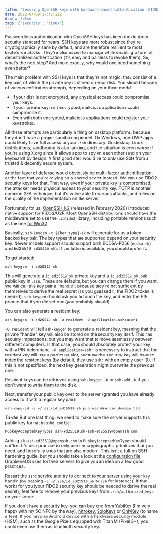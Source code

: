 ```yaml
---
title: "Securing OpenSSH keys with hardware-based authentication (FIDO2)"
date: 2022-04-09T17:43:12Z
draft: false
tags: ['security', 'linux']
---
```


Passwordless authentication with OpenSSH keys has been the *de facto* security standard for years. SSH keys are more robust since they're cryptographically sane by default, and are therefore resilient to most bruteforce atacks. They're also easier to manage while enabling a form of decentralized authentication (it's easy and painless to revoke them). So, what's the next step? And more exactly, why would one need something even better?

The main problem with SSH keys is that they're not magic: they consist of a key pair, of which the private key is stored on your disk. You should be wary of various exfiltration attempts, depending on your theat model:

- If your disk is not encrypted, any physical access could compromise your keys.
- If your private key isn't encrypted, malicious applications could compromise it.
- Even with both encrypted, malicious applications could register your keystrokes.

All these attempts are particularly a thing on desktop platforms, because they don't have a proper sandboxing model. On Windows, non-UWP apps could likely have full access to your `.ssh` directory. On desktop Linux distributions, sandboxing is also lacking, and the situation is even worse if you're using X.org since it allows apps to spy on each other (and on your keyboard) by design. A first good step would be to only use SSH from a trusted & decently secure system.

Another layer of defense would obviously be multi-factor authentification, or the fact that you're relying on a shared secret instead. We can use FIDO2 security keys for that. That way, even if your private key is compromised, the attacker needs physical access to your security key. TOTP is another common 2FA technique, but it's vulnerable to various attacks, and relies on the quality of the implementation on the server.

Fortunately for us, [OpenSSH 8.2](https://www.openssh.com/txt/release-8.2) (released in February 2020) introduced native support for FIDO2/U2F. Most OpenSSH distributions should have the middleware set to use the `libfido2` library, including portable versions such as the one [for Win32](https://github.com/PowerShell/Win32-OpenSSH).

Basically, `ssh-keygen -t ${key_type}-sk` will generate for us a token-backed key pair. The key types that are supported depend on your security key. Newer models support should support both ECDSA-P256 (`ecdsa-sk`) and Ed25519 (`ed25519-sk`). If the latter is available, you should prefer it.

To get started:

```
ssh-keygen -t ed25519-sk
```

This will generate a `id_ed25519_sk` private key and a `id_ed25519_sk.pub` public key in `.ssh`. These are defaults, but you can change them if you want. We will call this key pair a "handle", because they're not sufficient by themselves to derive the real secret (as you guessed it, the FIDO2 token is needed). `ssh-keygen` should ask you to touch the key, and enter the PIN prior to that if you did set one (you probably should).

You can also generate a resident key:

```
ssh-keygen -t ed25519-sk -O resident -O application=ssh:user1
```

`-O resident` will tell `ssh-keygen` to generate a resident key, meaning that the private "handle" key will also be stored on the security key itself. This has security implications, but you may want that to move seamlessly between different computers. In that case, you should absolutely protect your key with a PIN beforehand. `-O application=ssh:` is necessary to instruct that the resident key will use a particular slot, because the security key will have to index the resident keys (by default, they use `ssh:` with an empty user ID). If this is not specificed, the next key generation might overwrite the previous one.

Resident keys can be retrieved using `ssh-keygen -K` or `ssh-add -K` if you don't want to write them to the disk.

Next, transfer your public key over to the server (granted you have already access to it with a regular key pair):

```
ssh-copy-id -i ~/.ssh/id_ed25519_sk.pub user@server.domain.tld
```

*Ta-da!* But one last thing: we need to make sure the server supports this public key format in `sshd_config`:

```
PubkeyAcceptedKeyTypes ssh-ed25519,sk-ssh-ed25519@openssh.com
```

Adding `sk-ssh-ed25519@openssh.com` to `PubkeyAcceptedKeyTypes` should suffice. It's best practice to only use the cryptographic primitives that you need, and hopefully ones that are also modern. This isn't a full-on SSH hardening guide, but you should take a look at the [configuration file GrapheneOS uses](https://github.com/GrapheneOS/infrastructure/blob/main/sshd_config) for their servers to give you an idea on a few good practices.

Restart the `sshd` service and try to connect to your server using your key handle (by passing `-i ~/.ssh/id_ed25519_sk` to `ssh` for instance). If that works for you (your FIDO2 security key should be needed to derive the real secret), feel free to remove your previous keys from `.ssh/authorized_keys` on your server.

If you don't have a security key, you can buy one from [YubiKey](https://www.yubico.com/fr/store/) (I'm very happy with my 5C NFC by the way), [Nitrokey](https://www.nitrokey.com/), [SoloKeys](https://solokeys.com/) or [OnlyKey](https://onlykey.io/) (to name a few). If you have an Android device with a hardware security module (HSM), such as the Google Pixels equipped with Titan M (Pixel 3+), you could even use them as bluetooth security keys.